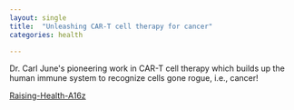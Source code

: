 ```yaml
---
layout: single
title:  "Unleashing CAR-T cell therapy for cancer"
categories: health

---
```

Dr. Carl June's pioneering work in CAR-T cell therapy which builds up the human immune system to recognize cells gone rogue, i.e., cancer!

[Raising-Health-A16z](https://bio-eats-world.simplecast.com/episodes/unleashing-car-t-u1Ct9hak)

